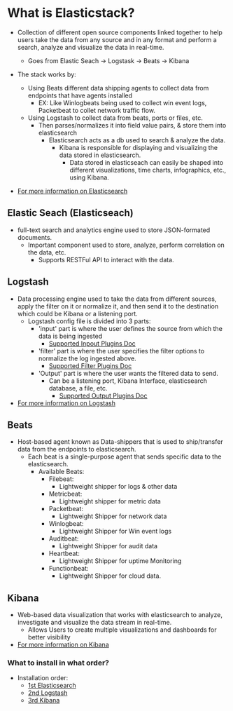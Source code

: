 # What is Elasticstack?

- Collection of different open source components linked together to help users take the data from any source and in any format and perform a search, analyze and visualize the data in real-time.
  - Goes from Elastic Seach -> Logstask -> Beats -> Kibana

- The stack works by:
  - Using Beats different data shipping agents to collect data from endpoints that have agents installed
    - EX: Like Winlogbeats being used to collect win event logs, Packetbeat to collet network traffic flow.
  - Using Logstash to collect data from beats, ports or files, etc.
    - Then parses/normalizes it into field value pairs, & store them into elasticsearch
      - Elasticsearch acts as a db used to search & analyze the data.
        - Kibana is responsible for displaying and visualizing the data stored in elasticsearch.
          - Data stored in elasticseach can easily be shaped into different visualizations, time charts, infographics, etc., using Kibana.
- [For more information on Elasticsearch](</SIEM/ELK/overview/elasticsearch.md>)

## Elastic Seach (Elasticseach)

- full-text search and analytics engine used to store JSON-formated documents.
  - Important component used to store, analyze, perform correlation on the data, etc.
    - Supports RESTFul API to interact with the data.

## Logstash

- Data processing engine used to take the data from different sources, apply the filter on it or normalize it, and then send it to the destination which could be Kibana or a listening port.
  - Logstash config file is divided into 3 parts:
    - 'input' part is where the user defines the source from which the data is being ingested
      - [Supported Inpout Plugins Doc](<https://www.elastic.co/guide/en/logstash/8.1/input-plugins.html>)
    - 'filter' part is where the user specifies the filter options to normalize the log ingested above.
      - [Supported Filter Plugins Doc](<https://www.elastic.co/guide/en/logstash/8.1/filter-plugins.html>)
    - 'Output' part is where the user wants the filtered data to send.
      - Can be a listening port, Kibana Interface, elasticsearch database, a file, etc.
        - [Supported Output Plugins Doc](<https://www.elastic.co/guide/en/logstash/8.1/output-plugins.html>)
- [For more information on Logstash](</SIEM/ELK/overview/logstash.md>)

## Beats

- Host-based agent known as Data-shippers that is used to ship/transfer data from the endpoints to elasticsearch.
  - Each beat is a single-purpose agent that sends specific data to the elasticsearch.
    - Available Beats:
      - Filebeat:
        - Lightweight shipper for logs & other data
      - Metricbeat:
        - Lightweight shipper for metric data
      - Packetbeat:
        - Lightweight Shipper for network data
      - Winlogbeat:
        - Lightweight Shipper for Win event logs
      - Auditbeat:
        - Lightweight Shipper for audit data
      - Heartbeat:
        - Lightweight Shipper for uptime Monitoring
      - Functionbeat:
        - Lightweight Shipper for cloud data.

## Kibana

- Web-based data visualization that works with elasticsearch to analyze, investigate and visualize the data stream in real-time.
  - Allows Users to create multiple visualizations and dashboards for better visibility
- [For more information on Kibana](</SIEM/ELK/overview/kibana.md>)

### What to install in what order?

- Installation order:
  - [1st Elasticsearch](</SIEM/ELK/Installation/elasticsearch_install.md>)
  - [2nd Logstash](</SIEM/ELK/Installation/logstash_install.md>)
  - [3rd Kibana](</SIEM/ELK/Installation/kibana_install.md>)
